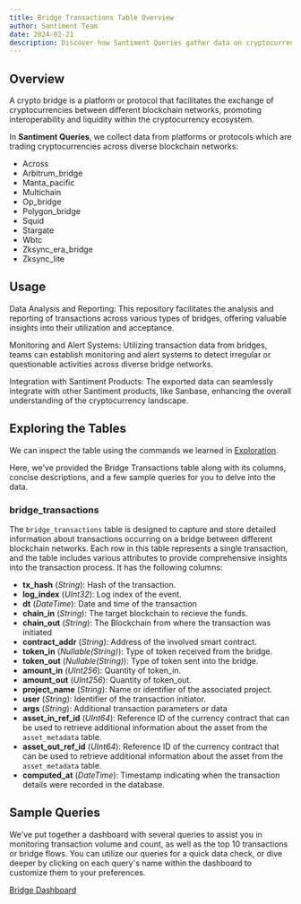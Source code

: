 ```yaml
---
title: Bridge Transactions Table Overview
author: Santiment Team
date: 2024-02-21
description: Discover how Santiment Queries gather data on cryptocurrency exchanges across various blockchain networks.
---
```


## Overview

A crypto bridge is a platform or protocol that facilitates the exchange of cryptocurrencies between different blockchain networks, promoting interoperability and liquidity within the cryptocurrency ecosystem.

In **Santiment Queries**, we collect data from platforms or protocols which are trading cryptocurrencies across diverse blockchain networks:

- Across
- Arbitrum_bridge
- Manta_pacific
- Multichain
- Op_bridge
- Polygon_bridge
- Squid
- Stargate
- Wbtc
- Zksync_era_bridge
- Zksync_lite

## Usage

Data Analysis and Reporting: This repository facilitates the analysis and reporting of transactions across various types of bridges, offering valuable insights into their utilization and acceptance.

Monitoring and Alert Systems: Utilizing transaction data from bridges, teams can establish monitoring and alert systems to detect irregular or questionable activities across diverse bridge networks.

Integration with Santiment Products: The exported data can seamlessly integrate with other Santiment products, like Sanbase, enhancing the overall understanding of the cryptocurrency landscape.

## Exploring the Tables

We can inspect the table using the commands we learned in [Exploration](/santiment-queries/exploration/).

Here, we've provided the Bridge Transactions table along with its columns, concise descriptions, and a few sample queries for you to delve into the data.

### bridge\_transactions

The `bridge_transactions` table is designed to capture and store detailed information about transactions occurring on a bridge between different blockchain networks. Each row in this table represents a single transaction, and the table includes various attributes to provide comprehensive insights into the transaction process. It has the following columns:

- **tx_hash** (*String*): Hash of the transaction.
- **log_index** (*UInt32*): Log index of the   event.
- **dt** (*DateTime*): Date and time of the transaction
- **chain_in** (*String*): The target blockchain to recieve the funds.
- **chain_out** (*String*): The Blockchain from where the transaction was initiated
- **contract_addr** (*String*): Address of the involved smart contract.
- **token_in** (*Nullable(String)*): Type of token received from the bridge.
- **token_out** (*Nullable(String)*): Type of token sent into the bridge.
- **amount_in** (*UInt256*): Quantity of token_in.
- **amount_out** (*UInt256*): Quantity of token_out.
- **project_name** (*String*): Name or identifier of the associated project.
- **user** (*String*): Identifier of the transaction initiator.
- **args** (*String*): Additional transaction parameters or data
- **asset_in_ref_id** (*UInt64*): Reference ID of the currency contract that can be used to retrieve additional information about the asset from the `asset_metadata` table.
- **asset_out_ref_id** (*UInt64*): Reference ID of the currency contract that can be used to retrieve additional information about the asset from the `asset_metadata` table.
- **computed_at** (*DateTime*): Timestamp indicating when the transaction details were recorded in the database.

## Sample Queries

We've put together a dashboard with several queries to assist you in monitoring transaction volume and count, as well as the top 10 transactions or bridge flows. You can utilize our queries for a quick data check, or dive deeper by clicking on each query's name within the dashboard to customize them to your preferences.

[Bridge Dashboard](https://queries.santiment.net/dashboard/bridges-710)